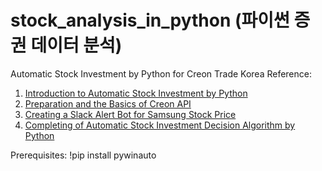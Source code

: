# stock_analysis_in_python (파이썬 증권 데이터 분석)
Automatic Stock Investment by Python for Creon Trade Korea
Reference: 
1. [Introduction to Automatic Stock Investment by Python](https://youtu.be/Y01D2J_7894)
2. [Preparation and the Basics of Creon API](https://youtu.be/4DzGOpsT3bw)
3. [Creating a Slack Alert Bot for Samsung Stock Price](https://youtu.be/s24dxIp-Cp0)
4. [Completing of Automatic Stock Investment Decision Algorithm by Python](https://youtu.be/s24dxIp-Cp0)

Prerequisites:
!pip install pywinauto

